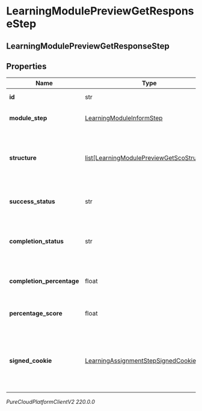# LearningModulePreviewGetResponseStep

## LearningModulePreviewGetResponseStep

## Properties

|Name | Type | Description | Notes|
|------------ | ------------- | ------------- | -------------|
| **id** | str | The id of the step | [optional] |
| **module_step** | [LearningModuleInformStep](LearningModuleInformStep) | The module step data for this step | [optional] |
| **structure** | [list[LearningModulePreviewGetScoStructure]](LearningModulePreviewGetScoStructure) | The structure for any SCO associated with this step | [optional] |
| **success_status** | str | The success status of this step | [optional] |
| **completion_status** | str | The completion status of the assignment step | [optional] |
| **completion_percentage** | float | The completion percentage for this step | [optional] |
| **percentage_score** | float | The percentage score for this step | [optional] |
| **signed_cookie** | [LearningAssignmentStepSignedCookie](LearningAssignmentStepSignedCookie) | The signed cookie information needed to access the content of this step (if required) | [optional] |



_PureCloudPlatformClientV2 220.0.0_
